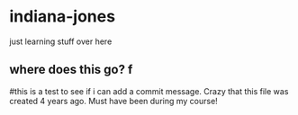 # indiana-jones
just learning stuff over here
## where does this go? f


#this is a test to see if i can add a commit message. Crazy that this file was created 4 years ago. Must have been during my course!